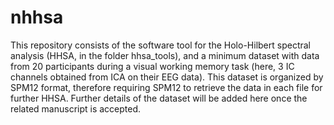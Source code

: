 # nhhsa
This repository consists of the software tool for the Holo-Hilbert spectral analysis (HHSA, in the folder hhsa_tools), and a minimum dataset with data from 20 participants during a visual working memory task (here, 3 IC channels obtained from ICA on their EEG data).
This dataset is organized by SPM12 format, therefore requiring SPM12 to retrieve the data in each file for further HHSA. 
Further details of the dataset will be added here once the related manuscript is accepted.
